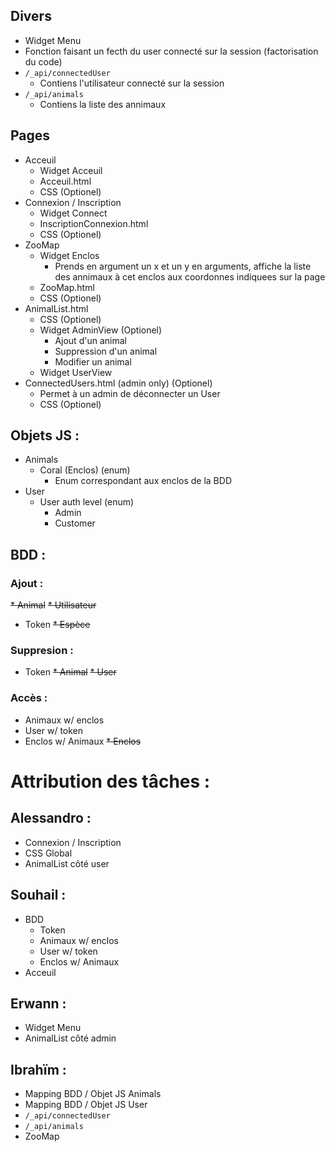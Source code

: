 ## Divers
 * Widget Menu
 * Fonction faisant un fecth du user connecté sur la session (factorisation du code)
 * `/_api/connectedUser`
   * Contiens l'utilisateur connecté sur la session
 * `/_api/animals`
   * Contiens la liste des annimaux

## Pages
 * Acceuil
   * Widget Acceuil
   * Acceuil.html
   * CSS (Optionel)
 * Connexion / Inscription
   * Widget Connect
   * InscriptionConnexion.html
   * CSS (Optionel)
 * ZooMap
   * Widget Enclos
     * Prends en argument un x et un y en arguments, affiche la liste des annimaux à cet enclos aux coordonnes indiquees sur la page
   * ZooMap.html
   * CSS (Optionel)
 * AnimalList.html
   * CSS (Optionel)
   * Widget AdminView (Optionel)
     * Ajout d'un animal
     * Suppression d'un animal
     * Modifier un animal
   * Widget UserView
 * ConnectedUsers.html (admin only) (Optionel)
   * Permet à un admin de déconnecter un User
   * CSS (Optionel)

## Objets JS :
 * Animals
   * Coral (Enclos) (enum)
     * Enum correspondant aux enclos de la BDD
 * User
   * User auth level (enum)
     * Admin
     * Customer

## BDD :
 ### Ajout :
   ~~* Animal~~
   ~~* Utilisateur~~
   * Token
   ~~* Espèce~~
 ### Suppresion :
   * Token
   ~~* Animal~~
   ~~* User~~
 ### Accès :
   * Animaux w/ enclos
   * User w/ token
   * Enclos w/ Animaux
   ~~* Enclos~~


# Attribution des tâches :
  ## Alessandro :
   * Connexion / Inscription
   * CSS Global
   * AnimalList côté user
  ## Souhail :
   * BDD
     * Token
     * Animaux w/ enclos
     * User w/ token
     * Enclos w/ Animaux
   * Acceuil
  ## Erwann :
   * Widget Menu
   * AnimalList côté admin
  ## Ibrahïm :
   * Mapping BDD / Objet JS Animals
   * Mapping BDD / Objet JS User
   * `/_api/connectedUser`
   * `/_api/animals`
   * ZooMap
